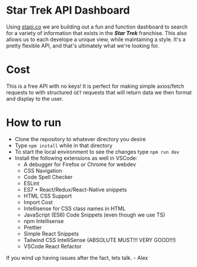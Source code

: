 # Star Trek API Dashboard
Using [stapi.co](https://stapi.co/) we are building out a fun and function dashboard to search for a variety of information that exists in the ***Star Trek*** franchise. This also allows us to each develope a unique view, while maintaining a style. It's a pretty flexible API, and that's ultimately what we're looking for.

# Cost
This is a free API with no keys! It is perfect for making simple axios/fetch requests to with structured `GET` requests that will return data we then format and display to the user.

# How to run
- Clone the repository to whatever directory you desire
- Type `npm install` while in that directory
- To start the local environment to see the changes type `npm run dev`
- Install the following extensions as well in VSCode:
  - A debugger for Firefox or Chrome for webdev
  - CSS Navigation
  - Code Spell Checker
  - ESLint
  - ES7 + React/Redux/React-Native snippets
  - HTML CSS Support
  - Import Cost
  - Intellisense for CSS class names in HTML
  - JavaScript (ES6) Code Snippets (even though we use TS)
  - npm Intellisense
  - Prettier
  - Simple React Snippets
  - Tailwind CSS IntelliSense (ABSOLUTE MUST!!! VERY GOOD!!!)
  - VSCode React Refactor

If you wind up having issues after the fact, lets talk. - Alex